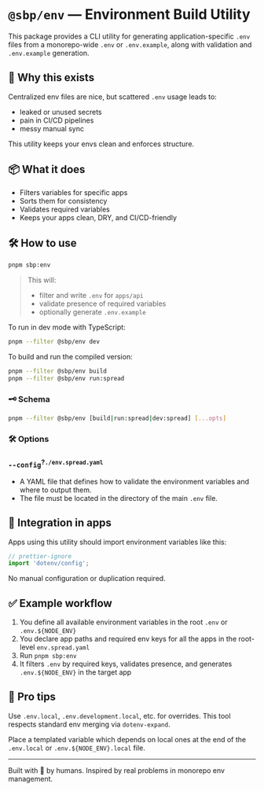 # `@sbp/env` — Environment Build Utility

This package provides a CLI utility for generating application-specific `.env` files from a monorepo-wide `.env` or `.env.example`, along with validation and `.env.example` generation.

## 📌 Why this exists

Centralized env files are nice, but scattered `.env` usage leads to:
- leaked or unused secrets
- pain in CI/CD pipelines
- messy manual sync

This utility keeps your envs clean and enforces structure.

## 📦 What it does

- Filters variables for specific apps
- Sorts them for consistency
- Validates required variables
- Keeps your apps clean, DRY, and CI/CD-friendly

## 🛠️ How to use

```bash
pnpm sbp:env
```

> This will:
> - filter and write `.env` for `apps/api`
> - validate presence of required variables
> - optionally generate `.env.example`

To run in dev mode with TypeScript:

```bash
pnpm --filter @sbp/env dev
```

To build and run the compiled version:

```bash
pnpm --filter @sbp/env build
pnpm --filter @sbp/env run:spread
```

### 🗝️ Schema

```bash
pnpm --filter @sbp/env [build|run:spread|dev:spread] [...opts]
```

### 🛠️ Options

### `--config`<sup>?`./env.spread.yaml`</sup>

- A YAML file that defines how to validate the environment variables and where to output them.
- The file must be located in the directory of the main `.env` file.

## 🔧 Integration in apps

Apps using this utility should import environment variables like this:

```ts
// prettier-ignore
import 'dotenv/config';
```

No manual configuration or duplication required.

## ✅ Example workflow
1. You define all available environment variables in the root `.env` or `.env.${NODE_ENV}`
2. You declare app paths and required env keys for all the apps in the root-level `env.spread.yaml`
3. Run `pnpm sbp:env`
4. It filters `.env` by required keys, validates presence, and generates `.env.${NODE_ENV}` in the target app

## 🧠 Pro tips

Use `.env.local`, `.env.development.local`, etc. for overrides.
This tool respects standard env merging via `dotenv-expand`.

Place a templated variable which depends on local ones at the end of the `.env.local` or `.env.${NODE_ENV}.local` file.

---

Built with 🧠 by humans. Inspired by real problems in monorepo env management.